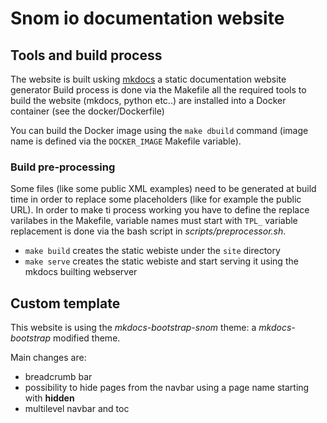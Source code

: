 # Snom io documentation website

## Tools and build process

The website is built usking [mkdocs](http://www.mkdocs.org/) a static documentation website generator
Build process is done via the Makefile all the required tools to build the website (mkdocs, python etc..) are installed into a Docker container (see the docker/Dockerfile)

You can build the Docker image using the `make dbuild` command (image name is defined via the `DOCKER_IMAGE` Makefile variable).

### Build pre-processing

Some files (like some public XML examples) need to be generated at build time in order to replace some placeholders (like for example the public URL).
In order to make ti process working you have to define the replace varilabes in the Makefile, variable names must start with `TPL_` variable replacement is done via the bash script in *scripts/preprocessor.sh*.

* `make build` creates the static webiste under the `site` directory
* `make serve` creates the static webiste and start serving it using the mkdocs builting webserver

## Custom template

This website is using the *mkdocs-bootstrap-snom* theme: a *mkdocs-bootstrap* modified theme.

Main changes are:

* breadcrumb bar
* possibility to hide pages from the navbar using a page name starting with **hidden**
* multilevel navbar and toc
